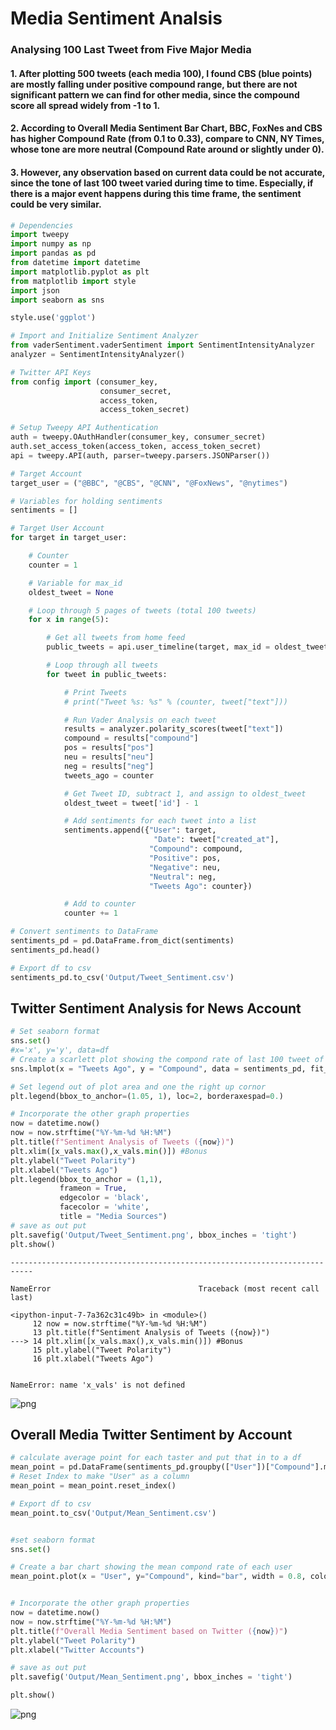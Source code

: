 
# Media Sentiment Analsis

### Analysing 100 Last Tweet from Five Major Media

#### 1.	After plotting 500 tweets (each media 100), I found CBS (blue points) are mostly falling under positive compound range, but there are not significant pattern we can find for other media, since the compound score all spread widely from -1 to 1.

#### 2.	According to Overall Media Sentiment Bar Chart, BBC, FoxNes and CBS has higher Compound Rate (from 0.1 to 0.33), compare to CNN, NY Times, whose tone are more neutral (Compound Rate around or slightly under 0).

#### 3.	However, any observation based on current data could be not accurate, since the tone of last 100 tweet varied during time to time. Especially, if there is a major event happens during this time frame, the sentiment could be very similar.



```python
# Dependencies
import tweepy
import numpy as np
import pandas as pd
from datetime import datetime
import matplotlib.pyplot as plt
from matplotlib import style
import json
import seaborn as sns

style.use('ggplot')

# Import and Initialize Sentiment Analyzer
from vaderSentiment.vaderSentiment import SentimentIntensityAnalyzer
analyzer = SentimentIntensityAnalyzer()

# Twitter API Keys
from config import (consumer_key, 
                    consumer_secret, 
                    access_token, 
                    access_token_secret)

# Setup Tweepy API Authentication
auth = tweepy.OAuthHandler(consumer_key, consumer_secret)
auth.set_access_token(access_token, access_token_secret)
api = tweepy.API(auth, parser=tweepy.parsers.JSONParser())
```


```python
# Target Account
target_user = ("@BBC", "@CBS", "@CNN", "@FoxNews", "@nytimes")

# Variables for holding sentiments
sentiments = []

# Target User Account
for target in target_user:

    # Counter
    counter = 1

    # Variable for max_id
    oldest_tweet = None

    # Loop through 5 pages of tweets (total 100 tweets)
    for x in range(5):

        # Get all tweets from home feed
        public_tweets = api.user_timeline(target, max_id = oldest_tweet)

        # Loop through all tweets 
        for tweet in public_tweets:

            # Print Tweets
            # print("Tweet %s: %s" % (counter, tweet["text"]))

            # Run Vader Analysis on each tweet
            results = analyzer.polarity_scores(tweet["text"])
            compound = results["compound"]
            pos = results["pos"]
            neu = results["neu"]
            neg = results["neg"]
            tweets_ago = counter

            # Get Tweet ID, subtract 1, and assign to oldest_tweet
            oldest_tweet = tweet['id'] - 1

            # Add sentiments for each tweet into a list
            sentiments.append({"User": target,
                                "Date": tweet["created_at"], 
                               "Compound": compound,
                               "Positive": pos,
                               "Negative": neu,
                               "Neutral": neg,
                               "Tweets Ago": counter})

            # Add to counter 
            counter += 1

# Convert sentiments to DataFrame
sentiments_pd = pd.DataFrame.from_dict(sentiments)
sentiments_pd.head()

# Export df to csv
sentiments_pd.to_csv('Output/Tweet_Sentiment.csv')

```

## Twitter Sentiment Analysis for News Account


```python
# Set seaborn format
sns.set()
#x='x', y='y', data=df
# Create a scarlett plot showing the compond rate of last 100 tweet of seleted tweet account
sns.lmplot(x = "Tweets Ago", y = "Compound", data = sentiments_pd, fit_reg=False, hue='User', markers='o', palette="Set1", legend=False, size=8, scatter_kws={"s": 100} )

# Set legend out of plot area and one the right up cornor
plt.legend(bbox_to_anchor=(1.05, 1), loc=2, borderaxespad=0.)

# Incorporate the other graph properties
now = datetime.now()
now = now.strftime("%Y-%m-%d %H:%M")
plt.title(f"Sentiment Analysis of Tweets ({now})")
plt.xlim([x_vals.max(),x_vals.min()]) #Bonus
plt.ylabel("Tweet Polarity")
plt.xlabel("Tweets Ago")
plt.legend(bbox_to_anchor = (1,1),
           frameon = True, 
           edgecolor = 'black', 
           facecolor = 'white',
           title = "Media Sources")
# save as out put
plt.savefig('Output/Tweet_Sentiment.png', bbox_inches = 'tight')
plt.show()
```


    ---------------------------------------------------------------------------

    NameError                                 Traceback (most recent call last)

    <ipython-input-7-7a362c31c49b> in <module>()
         12 now = now.strftime("%Y-%m-%d %H:%M")
         13 plt.title(f"Sentiment Analysis of Tweets ({now})")
    ---> 14 plt.xlim([x_vals.max(),x_vals.min()]) #Bonus
         15 plt.ylabel("Tweet Polarity")
         16 plt.xlabel("Tweets Ago")
    

    NameError: name 'x_vals' is not defined



![png](output_5_1.png)


## Overall Media Twitter Sentiment by Account


```python
# calculate average point for each taster and put that in to a df
mean_point = pd.DataFrame(sentiments_pd.groupby(["User"])["Compound"].mean())
# Reset Index to make "User" as a column
mean_point = mean_point.reset_index()

# Export df to csv
mean_point.to_csv('Output/Mean_Sentiment.csv')


#set seaborn format
sns.set()

# Create a bar chart showing the mean compond rate of each user
mean_point.plot(x = "User", y="Compound", kind="bar", width = 0.8, color=['cyan', 'green', 'red', 'blue', 'yellow'], figsize = (8,6), grid="True", edgecolor='black', legend=False)


# Incorporate the other graph properties
now = datetime.now()
now = now.strftime("%Y-%m-%d %H:%M")
plt.title(f"Overall Media Sentiment based on Twitter ({now})")
plt.ylabel("Tweet Polarity")
plt.xlabel("Twitter Accounts")

# save as out put
plt.savefig('Output/Mean_Sentiment.png', bbox_inches = 'tight')

plt.show()


```


![png](output_7_0.png)

